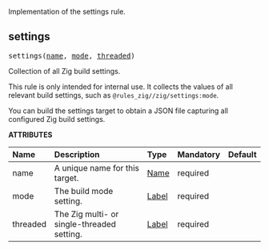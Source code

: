 <!-- Generated with Stardoc: http://skydoc.bazel.build -->

Implementation of the settings rule.

<a id="settings"></a>

## settings

<pre>
settings(<a href="#settings-name">name</a>, <a href="#settings-mode">mode</a>, <a href="#settings-threaded">threaded</a>)
</pre>

Collection of all Zig build settings.

This rule is only intended for internal use.
It collects the values of all relevant build settings,
such as `@rules_zig//zig/settings:mode`.

You can build the settings target to obtain a JSON file
capturing all configured Zig build settings.


**ATTRIBUTES**


| Name  | Description | Type | Mandatory | Default |
| :------------- | :------------- | :------------- | :------------- | :------------- |
| <a id="settings-name"></a>name |  A unique name for this target.   | <a href="https://bazel.build/concepts/labels#target-names">Name</a> | required |  |
| <a id="settings-mode"></a>mode |  The build mode setting.   | <a href="https://bazel.build/concepts/labels">Label</a> | required |  |
| <a id="settings-threaded"></a>threaded |  The Zig multi- or single-threaded setting.   | <a href="https://bazel.build/concepts/labels">Label</a> | required |  |



